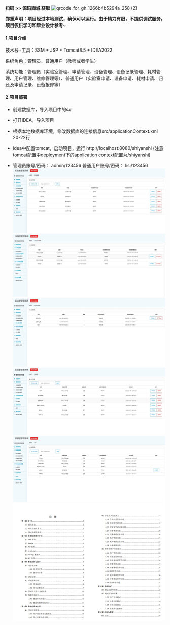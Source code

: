 **扫码 >> 源码商城 获取** ![qrcode_for_gh_1266b4b5294a_258 (2)](https://github.com/user-attachments/assets/45838afd-19a8-4cdc-bdd5-74b9c76fb241)

**郑重声明：项目经过本地测试，确保可以运行。由于精力有限，不提供调试服务。项目仅供学习和毕业设计参考~**

#### 1.项目介绍

技术栈+工具：SSM + JSP + Tomcat8.5 + IDEA2022

系统角色：管理员、普通用户（教师或者学生）

系统功能：管理员（实验室管理、申请管理、设备管理、设备记录管理、耗材管理、用户管理、维修管理等）、普通用户（实验室申请、设备申请、耗材申请、归还及申请记录、设备报修等）

#### 2.项目部署

- 创建数据库，导入项目中的sql

- 打开IDEA，导入项目

- 根据本地数据库环境，修改数据库的连接信息src/applicationContext.xml 20-22行

- idea中配置tomcat，启动项目，运行 http://localhost:8080/shiyanshi (注意tomcat配置中deployment下的application context配置为/shiyanshi)

-  管理员账号/密码： admin/123456  普通用户账号/密码： lisi/123456
![0](https://github.com/Learning-Journey-Treasures/bysj-023/blob/master/1.png)
![0](https://github.com/Learning-Journey-Treasures/bysj-023/blob/master/2.png)
![0](https://github.com/Learning-Journey-Treasures/bysj-023/blob/master/3.png)
![0](https://github.com/Learning-Journey-Treasures/bysj-023/blob/master/4.png)
![0](https://github.com/Learning-Journey-Treasures/bysj-023/blob/master/5.png)
![0](https://github.com/Learning-Journey-Treasures/bysj-023/blob/master/6.png)

